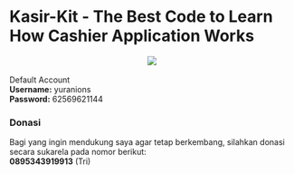 # Kasir-Kit - The Best Code to Learn How Cashier Application Works
<center><img src="https://kasirkit.github.io/img/mb2.png"></center>
<br />Default Account
<br /><b>Username:</b> yuranions
<br /><b>Password:</b> 62569621144
<br />
<h3><b>Donasi</h3></b>
Bagi yang ingin mendukung saya agar tetap berkembang, silahkan donasi secara sukarela pada nomor berikut:
<br /><b>0895343919913</b> (Tri)

